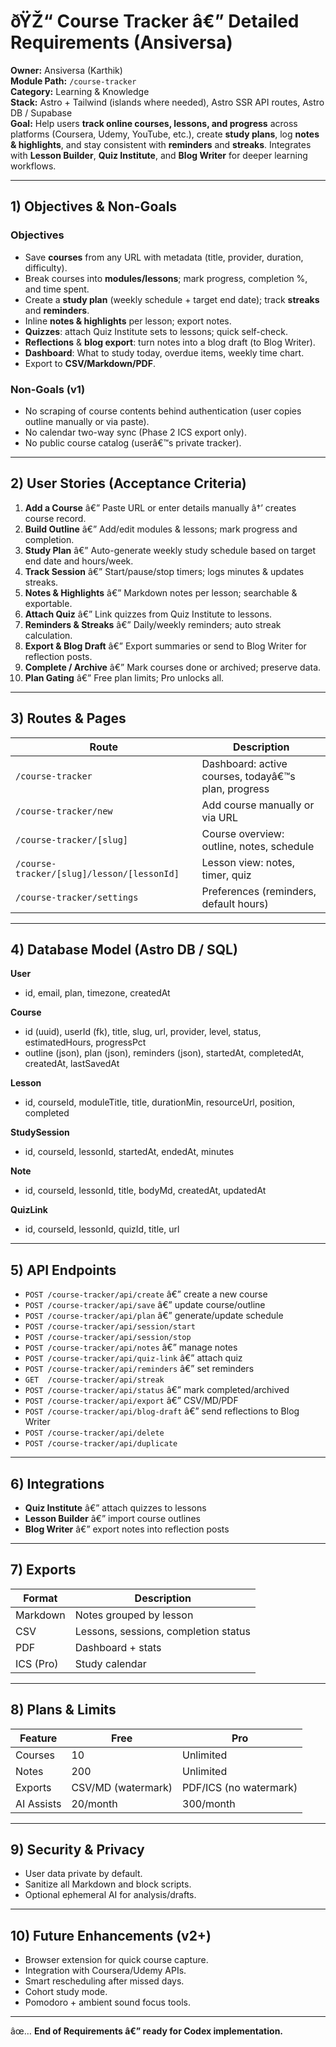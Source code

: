 # ðŸŽ“ Course Tracker â€” Detailed Requirements (Ansiversa)

**Owner:** Ansiversa (Karthik)  
**Module Path:** `/course-tracker`  
**Category:** Learning & Knowledge  
**Stack:** Astro + Tailwind (islands where needed), Astro SSR API routes, Astro DB / Supabase  
**Goal:** Help users **track online courses, lessons, and progress** across platforms (Coursera, Udemy, YouTube, etc.), create **study plans**, log **notes & highlights**, and stay consistent with **reminders** and **streaks**. Integrates with **Lesson Builder**, **Quiz Institute**, and **Blog Writer** for deeper learning workflows.

---

## 1) Objectives & Non-Goals

### Objectives
- Save **courses** from any URL with metadata (title, provider, duration, difficulty).  
- Break courses into **modules/lessons**; mark progress, completion %, and time spent.  
- Create a **study plan** (weekly schedule + target end date); track **streaks** and **reminders**.  
- Inline **notes & highlights** per lesson; export notes.  
- **Quizzes**: attach Quiz Institute sets to lessons; quick self-check.  
- **Reflections** & **blog export**: turn notes into a blog draft (to Blog Writer).  
- **Dashboard**: What to study today, overdue items, weekly time chart.  
- Export to **CSV/Markdown/PDF**.

### Non-Goals (v1)
- No scraping of course contents behind authentication (user copies outline manually or via paste).  
- No calendar two-way sync (Phase 2 ICS export only).  
- No public course catalog (userâ€™s private tracker).

---

## 2) User Stories (Acceptance Criteria)

1. **Add a Course** â€” Paste URL or enter details manually â†’ creates course record.  
2. **Build Outline** â€” Add/edit modules & lessons; mark progress and completion.  
3. **Study Plan** â€” Auto-generate weekly study schedule based on target end date and hours/week.  
4. **Track Session** â€” Start/pause/stop timers; logs minutes & updates streaks.  
5. **Notes & Highlights** â€” Markdown notes per lesson; searchable & exportable.  
6. **Attach Quiz** â€” Link quizzes from Quiz Institute to lessons.  
7. **Reminders & Streaks** â€” Daily/weekly reminders; auto streak calculation.  
8. **Export & Blog Draft** â€” Export summaries or send to Blog Writer for reflection posts.  
9. **Complete / Archive** â€” Mark courses done or archived; preserve data.  
10. **Plan Gating** â€” Free plan limits; Pro unlocks all.

---

## 3) Routes & Pages

| Route | Description |
|-------|--------------|
| `/course-tracker` | Dashboard: active courses, todayâ€™s plan, progress |
| `/course-tracker/new` | Add course manually or via URL |
| `/course-tracker/[slug]` | Course overview: outline, notes, schedule |
| `/course-tracker/[slug]/lesson/[lessonId]` | Lesson view: notes, timer, quiz |
| `/course-tracker/settings` | Preferences (reminders, default hours) |

---

## 4) Database Model (Astro DB / SQL)

**User**  
- id, email, plan, timezone, createdAt  

**Course**  
- id (uuid), userId (fk), title, slug, url, provider, level, status, estimatedHours, progressPct  
- outline (json), plan (json), reminders (json), startedAt, completedAt, createdAt, lastSavedAt  

**Lesson**  
- id, courseId, moduleTitle, title, durationMin, resourceUrl, position, completed  

**StudySession**  
- id, courseId, lessonId, startedAt, endedAt, minutes  

**Note**  
- id, courseId, lessonId, title, bodyMd, createdAt, updatedAt  

**QuizLink**  
- id, courseId, lessonId, quizId, title, url  

---

## 5) API Endpoints

- `POST /course-tracker/api/create` â€” create a new course  
- `POST /course-tracker/api/save` â€” update course/outline  
- `POST /course-tracker/api/plan` â€” generate/update schedule  
- `POST /course-tracker/api/session/start`  
- `POST /course-tracker/api/session/stop`  
- `POST /course-tracker/api/notes` â€” manage notes  
- `POST /course-tracker/api/quiz-link` â€” attach quiz  
- `POST /course-tracker/api/reminders` â€” set reminders  
- `GET  /course-tracker/api/streak`  
- `POST /course-tracker/api/status` â€” mark completed/archived  
- `POST /course-tracker/api/export` â€” CSV/MD/PDF  
- `POST /course-tracker/api/blog-draft` â€” send reflections to Blog Writer  
- `POST /course-tracker/api/delete`  
- `POST /course-tracker/api/duplicate`

---

## 6) Integrations

- **Quiz Institute** â€” attach quizzes to lessons  
- **Lesson Builder** â€” import course outlines  
- **Blog Writer** â€” export notes into reflection posts  

---

## 7) Exports

| Format | Description |
|--------|-------------|
| Markdown | Notes grouped by lesson |
| CSV | Lessons, sessions, completion status |
| PDF | Dashboard + stats |
| ICS (Pro) | Study calendar |

---

## 8) Plans & Limits

| Feature | Free | Pro |
|----------|------|-----|
| Courses | 10 | Unlimited |
| Notes | 200 | Unlimited |
| Exports | CSV/MD (watermark) | PDF/ICS (no watermark) |
| AI Assists | 20/month | 300/month |

---

## 9) Security & Privacy

- User data private by default.  
- Sanitize all Markdown and block scripts.  
- Optional ephemeral AI for analysis/drafts.  

---

## 10) Future Enhancements (v2+)

- Browser extension for quick course capture.  
- Integration with Coursera/Udemy APIs.  
- Smart rescheduling after missed days.  
- Cohort study mode.  
- Pomodoro + ambient sound focus tools.

---

âœ… **End of Requirements â€” ready for Codex implementation.**